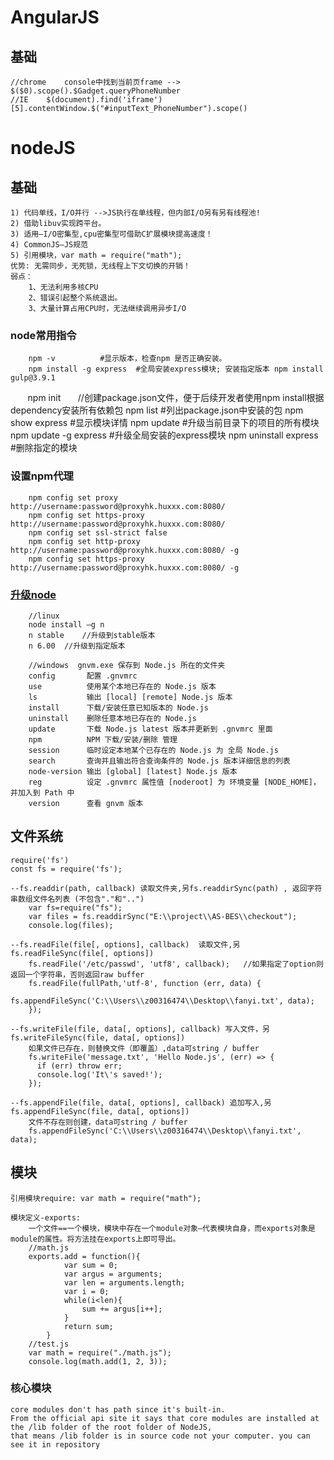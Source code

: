 
# AngularJS
## 基础
    //chrome    console中找到当前页frame --> $($0).scope().$Gadget.queryPhoneNumber
    //IE    $(document).find('iframe')[5].contentWindow.$("#inputText_PhoneNumber").scope()

# nodeJS
## 基础
    1) 代码单线，I/O并行 -->JS执行在单线程，但内部I/O另有另有线程池!
    2) 借助libuv实现跨平台。
    3) 适用—I/O密集型,cpu密集型可借助C扩展模块提高速度！
    4) CommonJS—JS规范
    5) 引用模块，var math = require("math");
    优势: 无需同步，无死锁，无线程上下文切换的开销！
    弱点：
        1、无法利用多核CPU
        2、错误引起整个系统退出。
        3、大量计算占用CPU时，无法继续调用异步I/O

### node常用指令
        npm -v          #显示版本，检查npm 是否正确安装。
        npm install -g express  #全局安装express模块; 安装指定版本 npm install gulp@3.9.1
        npm init        //创建package.json文件，便于后续开发者使用npm install根据dependency安装所有依赖包
        npm list         #列出package.json中安装的包
        npm show express     #显示模块详情
        npm update        #升级当前目录下的项目的所有模块
        npm update -g express  #升级全局安装的express模块
        npm uninstall express  #删除指定的模块

### 设置npm代理
        npm config set proxy http://username:password@proxyhk.huxxx.com:8080/
        npm config set https-proxy http://username:password@proxyhk.huxxx.com:8080/
        npm config set ssl-strict false
        npm config set http-proxy http://username:password@proxyhk.huxxx.com:8080/ -g
        npm config set https-proxy http://username:password@proxyhk.huxxx.com:8080/ -g


### [升级node](http://www.jb51.net/article/52409.htm)
        //linux
        node install –g n
        n stable    //升级到stable版本
        n 6.00  //升级到指定版本
        
        //windows  gnvm.exe 保存到 Node.js 所在的文件夹
        config       配置 .gnvmrc
        use          使用某个本地已存在的 Node.js 版本
        ls           输出 [local] [remote] Node.js 版本
        install      下载/安装任意已知版本的 Node.js
        uninstall    删除任意本地已存在的 Node.js
        update       下载 Node.js latest 版本并更新到 .gnvmrc 里面
        npm          NPM 下载/安装/删除 管理
        session      临时设定本地某个已存在的 Node.js 为 全局 Node.js
        search       查询并且输出符合查询条件的 Node.js 版本详细信息的列表
        node-version 输出 [global] [latest] Node.js 版本
        reg          设定 .gnvmrc 属性值 [noderoot] 为 环境变量 [NODE_HOME]，并加入到 Path 中
        version      查看 gnvm 版本

 
## 文件系统
    require('fs')
    const fs = require('fs');
    
    --fs.readdir(path, callback) 读取文件夹,另fs.readdirSync(path) , 返回字符串数组文件名列表 (不包含"."和"..")
        var fs=require("fs");  
        var files = fs.readdirSync("E:\\project\\AS-BES\\checkout");
        console.log(files);

    --fs.readFile(file[, options], callback)  读取文件,另fs.readFileSync(file[, options])
        fs.readFile('/etc/passwd', 'utf8', callback);   //如果指定了option则返回一个字符串，否则返回raw buffer
        fs.readFile(fullPath,'utf-8', function (err, data) {
              fs.appendFileSync('C:\\Users\\z00316474\\Desktop\\fanyi.txt', data);
        });

    --fs.writeFile(file, data[, options], callback) 写入文件，另fs.writeFileSync(file, data[, options]) 
        如果文件已存在，则替换文件（即覆盖）,data可string / buffer
        fs.writeFile('message.txt', 'Hello Node.js', (err) => {
          if (err) throw err;
          console.log('It\'s saved!');
        });

    --fs.appendFile(file, data[, options], callback) 追加写入,另fs.appendFileSync(file, data[, options])
        文件不存在则创建，data可string / buffer
        fs.appendFileSync('C:\\Users\\z00316474\\Desktop\\fanyi.txt', data);

## 模块
    引用模块require: var math = require("math");
    
    模块定义-exports: 
        一个文件==一个模块，模块中存在一个module对象—代表模块自身，而exports对象是module的属性。将方法挂在exports上即可导出。
        //math.js
        exports.add = function(){
                var sum = 0;
                var argus = arguments;
                var len = arguments.length;
                var i = 0;
                while(i<len){
                    sum += argus[i++];
                }
                return sum;
            }
        //test.js
        var math = require("./math.js");
        console.log(math.add(1, 2, 3));

### 核心模块
    core modules don't has path since it's built-in.
    From the official api site it says that core modules are installed at the /lib folder of the root folder of NodeJS,
    that means /lib folder is in source code not your computer. you can see it in repository
